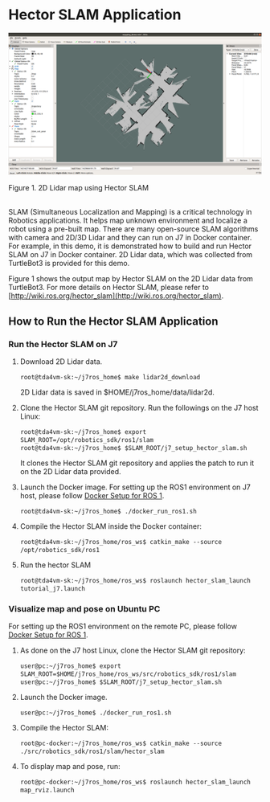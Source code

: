 Hector SLAM Application
========================

![](docs/hector_2d_map_rviz.png)
<figcaption> Figure 1. 2D Lidar map using Hector SLAM </figcaption>
<br />

SLAM (Simultaneous Localization and Mapping) is a critical technology in Robotics applications. It helps map unknown environment and localize a robot using a pre-built map. There are many open-source SLAM algorithms with camera and 2D/3D Lidar and they can run on J7 in Docker container. For example, in this demo, it is demonstrated how to build and run Hector SLAM on J7 in Docker container. 2D Lidar data, which was collected from TurtleBot3 is provided for this demo.

Figure 1 shows the output map by Hector SLAM on the 2D Lidar data from TurtleBot3. For more details on Hector SLAM, please refer to [http://wiki.ros.org/hector_slam](http://wiki.ros.org/hector_slam).

## How to Run the Hector SLAM Application

### Run the Hector SLAM on J7

1. Download 2D Lidar data.
    ```
    root@tda4vm-sk:~/j7ros_home$ make lidar2d_download
    ```
    2D Lidar data is saved in $HOME/j7ros_home/data/lidar2d.

2. Clone the Hector SLAM git repository. Run the followings on the J7 host Linux:
    ```
    root@tda4vm-sk:~/j7ros_home$ export SLAM_ROOT=/opt/robotics_sdk/ros1/slam
    root@tda4vm-sk:~/j7ros_home$ $SLAM_ROOT/j7_setup_hector_slam.sh
    ```
    It clones the Hector SLAM git repository and applies the patch to run it on the 2D Lidar data provided.

3. Launch the Docker image. For setting up the ROS1 environment on J7 host, please follow [Docker Setup for ROS 1](../../docker/setting_docker_ros1.md).
    ```
    root@tda4vm-sk:~/j7ros_home$ ./docker_run_ros1.sh
    ```

4. Compile the Hector SLAM inside the Docker container:
    ```
    root@tda4vm-sk:~/j7ros_home/ros_ws$ catkin_make --source /opt/robotics_sdk/ros1
    ```

5. Run the hector SLAM
    ```
    root@tda4vm-sk:~/j7ros_home/ros_ws$ roslaunch hector_slam_launch tutorial_j7.launch
    ```

### Visualize map and pose on Ubuntu PC

For setting up the ROS1 environment on the remote PC, please follow [Docker Setup for ROS 1](../../docker/setting_docker_ros1.md).

1. As done on the J7 host Linux, clone the Hector SLAM git repository:
    ```
    user@pc:~/j7ros_home$ export SLAM_ROOT=$HOME/j7ros_home/ros_ws/src/robotics_sdk/ros1/slam
    user@pc:~/j7ros_home$ $SLAM_ROOT/j7_setup_hector_slam.sh
    ```

2. Launch the Docker image.
    ```
    user@pc:~/j7ros_home$ ./docker_run_ros1.sh
    ```

3. Compile the Hector SLAM:
    ```
    root@pc-docker:~/j7ros_home/ros_ws$ catkin_make --source ./src/robotics_sdk/ros1/slam/hector_slam
    ```

4. To display map and pose, run:
    ```
    root@pc-docker:~/j7ros_home/ros_ws$ roslaunch hector_slam_launch map_rviz.launch
    ```


